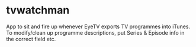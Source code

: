 # tvwatchman
App to sit and fire up whenever EyeTV exports TV programmes into iTunes.  To modify/clean up programme descriptions, put Series &amp; Episode info in the correct field etc.
